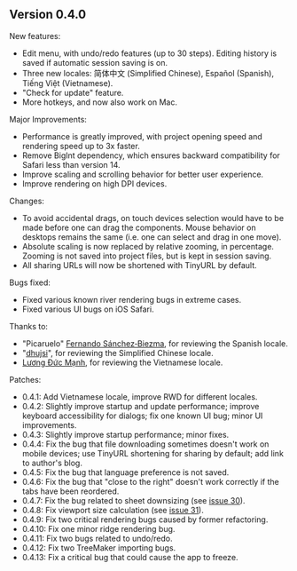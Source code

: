 
## Version 0.4.0

New features:
- Edit menu, with undo/redo features (up to 30 steps). Editing history is saved if automatic session saving is on.
- Three new locales: 简体中文 (Simplified Chinese), Español (Spanish), Tiếng Việt (Vietnamese).
- "Check for update" feature.
- More hotkeys, and now also work on Mac.

Major Improvements:
- Performance is greatly improved, with project opening speed and rendering speed up to 3x faster.
- Remove BigInt dependency, which ensures backward compatibility for Safari less than version 14.
- Improve scaling and scrolling behavior for better user experience.
- Improve rendering on high DPI devices.

Changes:
- To avoid accidental drags, on touch devices selection would have to be made before one can drag the components. Mouse behavior on desktops remains the same (i.e. one can select and drag in one move).
- Absolute scaling is now replaced by relative zooming, in percentage. Zooming is not saved into project files, but is kept in session saving.
- All sharing URLs will now be shortened with TinyURL by default.

Bugs fixed:
- Fixed various known river rendering bugs in extreme cases.
- Fixed various UI bugs on iOS Safari.

Thanks to:
- "Picaruelo" [Fernando Sánchez&#8209;Biezma](http://www.picaruelo.com/), for reviewing the Spanish locale.
- "[dhujsi](https://www.instagram.com/dhujsi/)", for reviewing the Simplified Chinese locale.
- [Lương Đức Mạnh](https://www.instagram.com/manh_291/), for reviewing the Vietnamese locale.

Patches:
- 0.4.1: Add Vietnamese locale, improve RWD for different locales.
- 0.4.2: Slightly improve startup and update performance; improve keyboard accessibility for dialogs; fix one known UI bug; minor UI improvements.
- 0.4.3: Slightly improve startup performance; minor fixes.
- 0.4.4: Fix the bug that file downloading sometimes doesn't work on mobile devices; use TinyURL shortening for sharing by default; add link to author's blog.
- 0.4.5: Fix the bug that language preference is not saved.
- 0.4.6: Fix the bug that "close to the right" doesn't work correctly if the tabs have been reordered.
- 0.4.7: Fix the bug related to sheet downsizing (see [issue 30](https://github.com/MuTsunTsai/box-pleating-studio/issues/30)).
- 0.4.8: Fix viewport size calculation (see [issue 31](https://github.com/MuTsunTsai/box-pleating-studio/issues/31)).
- 0.4.9: Fix two critical rendering bugs caused by former refactoring.
- 0.4.10: Fix one minor ridge rendering bug.
- 0.4.11: Fix two bugs related to undo/redo.
- 0.4.12: Fix two TreeMaker importing bugs.
- 0.4.13: Fix a critical bug that could cause the app to freeze.
